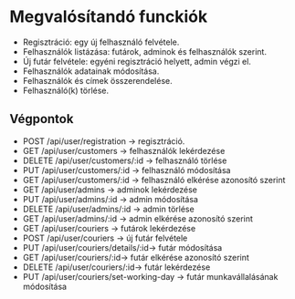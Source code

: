 # Megvalósítandó funckiók

- Regisztráció: egy új felhasználó felvétele.
- Felhasználók listázása: futárok, adminok és felhasználók szerint.
- Új futár felvétele: egyéni regisztráció helyett, admin végzi el.
- Felhasználók adatainak módosítása.
- Felhasználók és címek összerendelése.
- Felhasználó(k) törlése.

## Végpontok

- POST /api/user/registration ->  regisztráció.
- GET /api/user/customers -> felhasználók lekérdezése
- DELETE /api/user/customers/:id -> felhasználó törlése
- PUT /api/user/customers/:id -> felhasználó módosítása
- GET /api/user/customers/:id -> felhasználó elkérése azonosító szerint
- GET /api/user/admins -> adminok lekérdezése
- PUT /api/user/admins/:id -> admin módosítása
- DELETE /api/user/admins/:id -> admin törlése
- GET /api/user/admins/:id -> admin elkérése azonosító szerint
- GET /api/user/couriers -> futárok lekérdezése
- POST /api/user/couriers -> új futár felvétele
- PUT /api/user/couriers/details/:id-> futár módosítása
- GET /api/user/couriers/:id-> futár elkérése azonosító szerint
- DELETE /api/user/couriers/:id-> futár lekérdezése
- PUT /api/user/couriers/set-working-day -> futár munkavállalásának módosítása
